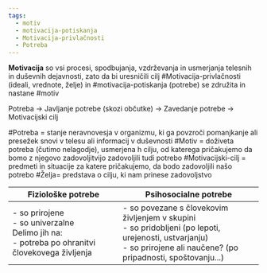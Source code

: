 ```yaml
---
tags:
  - motiv
  - motivacija-potiskanja
  - Motivacija-privlačnosti
  - Potreba
---
```


**Motivacija** so vsi procesi, spodbujanja, vzdrževanja in usmerjanja telesnih in duševnih dejavnosti, zato da bi uresničili cilj
#Motivacija-privlačnosti (ideali, vrednote, želje) in #motivacija-potiskanja (potrebe) se združita in nastane #motiv

Potreba $\rightarrow$ Javljanje potrebe (skozi občutke) $\rightarrow$ Zavedanje potrebe $\rightarrow$ Motivacijski cilj

#Potreba = stanje neravnovesja v organizmu, ki ga povzroči pomanjkanje ali presežek snovi v telesu ali informacij v duševnosti
#Motiv = doživeta potreba (čutimo nelagodje), usmerjena h cilju, od katerega pričakujemo da bomo z njegovo zadovoljitvijo zadovoljili tudi potrebo
#Motivacijski-cilj = predmeti in situacije za katere pričakujemo, da bodo zadovoljili našo potrebo
#Želja= predstava o cilju, ki nam prinese zadovoljstvo

| Fiziološke potrebe                                                                                   | Psihosocialne potrebe                                                                                                                                                    |
| ---------------------------------------------------------------------------------------------------- | ------------------------------------------------------------------------------------------------------------------------------------------------------------------------ |
| - so prirojene<br>- so univerzalne<br>Delimo jih na:<br>- potreba po ohranitvi človekovega življenja | - so povezane s človekovim življenjem v skupini<br>- so pridobljeni (po lepoti, urejenosti, ustvarjanju)<br>- so prirojene ali naučene? (po pripadnosti, spoštovanju...) |

